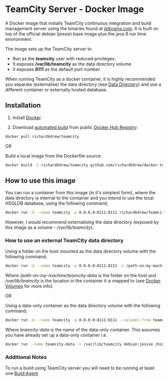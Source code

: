 # TeamCity Server - Docker Image
A Docker image that installs TeamCity continuous integration and build management server using the binaries found at [jetbrains.com](http://download.jetbrains.com/teamcity/). It is built on top of the official debian (jessie) base image plus the java 8 run time environment.

The image sets up the TeamCity server to
   - Run as the **teamcity** user with reduced privileges.
   - It exposes **/var/lib/teamcity** as the data directory volume.
   - It exposes **8111** as the default port number.

When running TeamCity as a docker container, it is highly recommended you separate (externalise) the data directory (see [Data Directory](https://confluence.jetbrains.com/display/TCD9/TeamCity+Data+Directory)) and use a different container or externally hosted database.

## Installation

1. Install [Docker](https://www.docker.com/).

2. Download [automated build](https://registry.hub.docker.com/u/richardkdrew/teamcity/) from public [Docker Hub Registry](https://registry.hub.docker.com/):

```sh
docker pull richardkdrew/teamcity
```

OR

Build a local image from the Dockerfile source:

```sh
docker build -t richardkdrew/teamcity github.com/richardkdrew/docker-teamcity
```

## How to use this image

You can run a container from this image (in it's simplest form), where the data directory is internal to the container and you intend to use the local HSQLDB database, using the following command;

```sh
docker run -d --name teamcity -p 0.0.0.0:8111:8111 richardkdrew/teamcity
```

However, I would recommend externalising the data directory (exposed by this image as a volume - _/var/lib/teamcity_).

### How to use an external TeamCity data directory

Using a folder on the host mounted as the data directory volume with the following command;

```sh
docker run -d --name teamcity -p 0.0.0.0:8111:8111 -v /path-on-my-machine/teamcity-data:/var/lib/teamcity richardkdrew/teamcity
```

Where _/path-on-my-machine/teamcity-data_ is the folder on the host and _/var/lib/teamcity_ is the location in the container it is mapped to (see [Docker Volumes](https://docs.docker.com/userguide/dockervolumes/) for more info).

OR

Using a data-only container as the data directory volume with the following command;

```sh
docker run -d --name teamcity -p 0.0.0.0:8111:8111 --volumes-from teamcity-data richardkdrew/teamcity
```

Where _teamcity-data_ is the name of the data-only container. This assumes you have already set up a data-only container i.e.

```sh
docker run --name teamcity-data -v /var/lib/teamcity debian:jessie /bin/false
```

### Additional Notes
To run a build using TeamCity server you will need to be running at least one [Build Agent](https://github.com/richardkdrew/docker-teamcity-agent).
